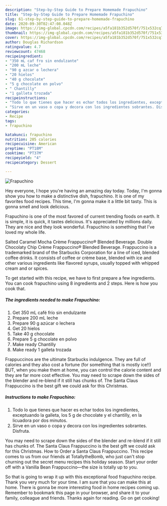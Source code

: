 ```yaml
---
description: "Step-by-Step Guide to Prepare Homemade Frapuchino"
title: "Step-by-Step Guide to Prepare Homemade Frapuchino"
slug: 61-step-by-step-guide-to-prepare-homemade-frapuchino
date: 2020-09-30T02:47:08.048Z
image: https://img-global.cpcdn.com/recipes/a5fa181b352d570f/751x532cq70/frapuchino-foto-principal.jpg
thumbnail: https://img-global.cpcdn.com/recipes/a5fa181b352d570f/751x532cq70/frapuchino-foto-principal.jpg
cover: https://img-global.cpcdn.com/recipes/a5fa181b352d570f/751x532cq70/frapuchino-foto-principal.jpg
author: Douglas Richardson
ratingvalue: 4.7
reviewcount: 47468
recipeingredient:
- "350 mL caf fro sin endulzante"
- "200 mL leche"
- "90 g azcar o lechera"
- "20 hielos"
- "40 g chocolate"
- "5 g chocolate en polvo"
- " Chantilly"
- "1 galleta trozada"
recipeinstructions:
- "Todo lo que tienes que hacer es echar todos los ingredientes, exceptuando la galleta, los 5 g de chocolate y el chantilly, en la licuadora por dos minutos."
- "Sirve en un vaso o copa y decora con los ingredientes sobrantes. Disfruta."
categories:
- Recipe
tags:
- frapuchino

katakunci: frapuchino 
nutrition: 205 calories
recipecuisine: American
preptime: "PT18M"
cooktime: "PT37M"
recipeyield: "4"
recipecategory: Dessert

---
```



![Frapuchino](https://img-global.cpcdn.com/recipes/a5fa181b352d570f/751x532cq70/frapuchino-foto-principal.jpg)

Hey everyone, I hope you're having an amazing day today. Today, I'm gonna show you how to make a distinctive dish, frapuchino. It is one of my favorites food recipes. This time, I'm gonna make it a little bit tasty. This is gonna smell and look delicious.

Frapuchino is one of the most favored of current trending foods on earth. It is simple, it is quick, it tastes delicious. It's appreciated by millions daily. They are nice and they look wonderful. Frapuchino is something that I've loved my whole life.

Salted Caramel Mocha Crème Frappuccino® Blended Beverage. Double Chocolaty Chip Crème Frappuccino® Blended Beverage. Frappuccino is a trademarked brand of the Starbucks Corporation for a line of iced, blended coffee drinks. It consists of coffee or crème base, blended with ice and other various ingredients like flavored syrups, usually topped with whipped cream and or spices.


To get started with this recipe, we have to first prepare a few ingredients. You can cook frapuchino using 8 ingredients and 2 steps. Here is how you cook that.

<!--inarticleads1-->

##### The ingredients needed to make Frapuchino:

1. Get 350 mL café frío sin endulzante
1. Prepare 200 mL leche
1. Prepare 90 g azúcar o lechera
1. Get 20 hielos
1. Take 40 g chocolate
1. Prepare 5 g chocolate en polvo
1. Make ready  Chantilly
1. Make ready 1 galleta trozada


Frappuccinos are the ultimate Starbucks indulgence. They are full of calories and they also cost a fortune (for something that is mostly ice!!) BUT, when you make them at home, you can control the calorie content and they are far more cost effective. You may need to scrape down the sides of the blender and re-blend if it still has chunks of. The Santa Claus Frappuccino is the best gift we could ask for this Christmas. 

<!--inarticleads2-->

##### Instructions to make Frapuchino:

1. Todo lo que tienes que hacer es echar todos los ingredientes, exceptuando la galleta, los 5 g de chocolate y el chantilly, en la licuadora por dos minutos.
1. Sirve en un vaso o copa y decora con los ingredientes sobrantes. Disfruta.


You may need to scrape down the sides of the blender and re-blend if it still has chunks of. The Santa Claus Frappuccino is the best gift we could ask for this Christmas. How to Order a Santa Claus Frappuccino. This recipe comes to us from our friends at TotallytheBomb, who just can&#39;t stop churning out the secret menu recipes this holiday season. Start your order off with a Vanilla Bean Frappuccino—the size is totally up to you. 

So that is going to wrap it up with this exceptional food frapuchino recipe. Thank you very much for your time. I am sure that you can make this at home. There is gonna be more interesting food in home recipes coming up. Remember to bookmark this page in your browser, and share it to your family, colleague and friends. Thanks again for reading. Go on get cooking!
